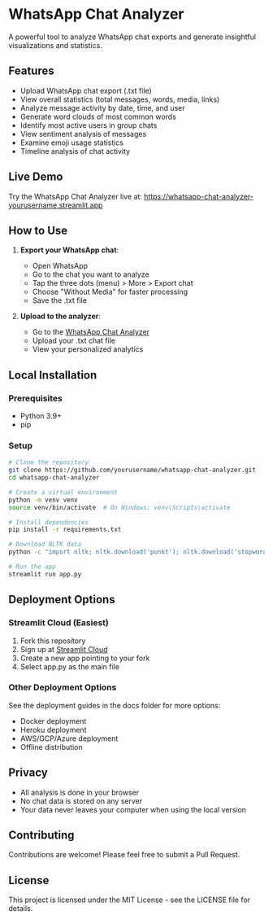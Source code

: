 # WhatsApp Chat Analyzer

A powerful tool to analyze WhatsApp chat exports and generate insightful visualizations and statistics.

## Features

- Upload WhatsApp chat export (.txt file)
- View overall statistics (total messages, words, media, links)
- Analyze message activity by date, time, and user
- Generate word clouds of most common words
- Identify most active users in group chats
- View sentiment analysis of messages
- Examine emoji usage statistics
- Timeline analysis of chat activity

## Live Demo

Try the WhatsApp Chat Analyzer live at: https://whatsapp-chat-analyzer-yourusername.streamlit.app

## How to Use

1. **Export your WhatsApp chat**:
   - Open WhatsApp
   - Go to the chat you want to analyze
   - Tap the three dots (menu) > More > Export chat
   - Choose "Without Media" for faster processing
   - Save the .txt file

2. **Upload to the analyzer**:
   - Go to the [WhatsApp Chat Analyzer](https://whatsapp-chat-analyzer-yourusername.streamlit.app)
   - Upload your .txt chat file
   - View your personalized analytics

## Local Installation

### Prerequisites
- Python 3.9+
- pip

### Setup

```bash
# Clone the repository
git clone https://github.com/yourusername/whatsapp-chat-analyzer.git
cd whatsapp-chat-analyzer

# Create a virtual environment
python -m venv venv
source venv/bin/activate  # On Windows: venv\Scripts\activate

# Install dependencies
pip install -r requirements.txt

# Download NLTK data
python -c "import nltk; nltk.download('punkt'); nltk.download('stopwords')"

# Run the app
streamlit run app.py
```

## Deployment Options

### Streamlit Cloud (Easiest)

1. Fork this repository
2. Sign up at [Streamlit Cloud](https://streamlit.io/cloud)
3. Create a new app pointing to your fork
4. Select app.py as the main file

### Other Deployment Options

See the deployment guides in the docs folder for more options:
- Docker deployment
- Heroku deployment
- AWS/GCP/Azure deployment
- Offline distribution

## Privacy

- All analysis is done in your browser
- No chat data is stored on any server
- Your data never leaves your computer when using the local version

## Contributing

Contributions are welcome! Please feel free to submit a Pull Request.

## License

This project is licensed under the MIT License - see the LICENSE file for details.